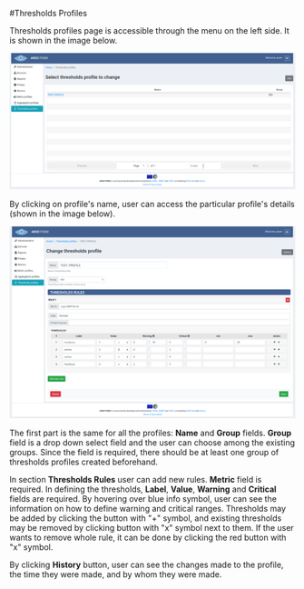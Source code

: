 #Thresholds Profiles

Thresholds profiles page is accessible through the menu on the left side. It is shown in the image below.

![Tenant Thresholds Profile](figures/tenant_thresholds_profiles.png)

By clicking on profile's name, user can access the particular profile's details (shown in the image below).

![Tenant Thresholds Profile Details](figures/tenant_thresholds_profile_details.png)

The first part is the same for all the profiles: **Name** and **Group** fields. **Group** field is a drop down select field and the user can choose among the existing groups. Since the field is required, there should be at least one group of thresholds profiles created beforehand.

In section **Thresholds Rules** user can add new rules. **Metric** field is required. In defining the thresholds, **Label**, **Value**, **Warning** and **Critical** fields are required. By hovering over blue info symbol, user can see the information on how to define warning and critical ranges. Thresholds may be added by clicking the button with "+" symbol, and existing thresholds may be removed by clicking button with "x" symbol next to them. If the user wants to remove whole rule, it can be done by clicking the red button with "x" symbol.

By clicking **History** button, user can see the changes made to the profile, the time they were made, and by whom they were made.
